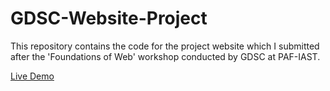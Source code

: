 # GDSC-Website-Project

This repository contains the code for the project website which I submitted after the 'Foundations of Web' workshop conducted by GDSC at PAF-IAST.

[Live Demo](https://gdsc-web-project.vercel.app)
